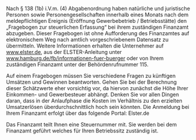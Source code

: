 Nach § 138 (1b) i.V.m. (4) Abgabenordnung haben natürliche und juristische Personen sowie Personengesellschaften innerhalb eines Monats nach dem meldepflichtigen Ereignis (Eröffnung Gewerbebetrieb / Betriebsstätte) den „Fragebogen zur steuerlichen Erfassung“ bei ihrem zuständigen Finanzamt abzugeben. Dieser Fragebogen ist ohne Aufforderung des Finanzamtes auf elektronischem Weg nach amtlich vorgeschriebenem Datensatz zu übermitteln. Weitere Informationen erhalten die Unternehmer auf www.elster.de, aus der ELSTER-Anleitung unter www.hamburg.de/fb/informationen-fuer-buerger oder von Ihrem zuständigen Finanzamt unter der Behördenrufnummer 115.

Auf einem Fragebogen müssen Sie verschiedene Fragen zu künftigen Umsätzen und Gewinnen beantworten. Gehen Sie bei der Berechnung dieser Schätzwerte eher vorsichtig vor, da hiervon zunächst die Höhe Ihrer Einkommen- und Gewerbesteuer abhängt. Denken Sie vor allen Dingen daran, dass in der Anlaufphase die Kosten im Verhältnis zu den erzielten Umsatzerlösen überdurchschnittlich hoch sein könnten.
Die Anmeldung bei Ihrem Finanzamt erfolgt über das folgende Portal: Elster.de

Das Finanzamt teilt Ihnen eine Steuernummer mit. Sie werden bei dem Finanzamt geführt welches für Ihren Betriebssitz zuständig ist.
